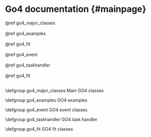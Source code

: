 # Go4 documentation {#mainpage}

@ref go4_major_classes
<br>
<br>
@ref go4_examples
<br>
<br>
@ref go4_fit
<br>
<br>
@ref go4_event
<br>
<br>
@ref go4_taskhandler
<br>
<br>
@ref go4_fit
<br>
<br>


\defgroup go4_major_classes Main GO4 classes


\defgroup go4_examples GO4 examples


\defgroup go4_event GO4 event classes


\defgroup go4_taskhandler GO4 task handler


\defgroup go4_fit GO4 fit classes

